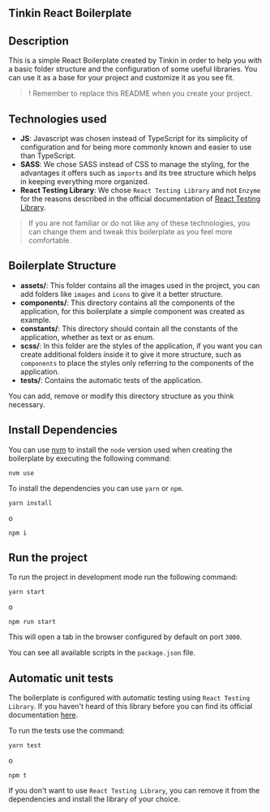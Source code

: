## Tinkin React Boilerplate 

## Description

This is a simple React Boilerplate created by Tinkin in order to help you with a basic folder structure and the configuration of some useful libraries. You can use it as a base for your project and customize it as you see fit.

>! Remember to replace this README when you create your project.

## Technologies used

* **JS**: Javascript was chosen instead of TypeScript for its simplicity of configuration and for being more commonly known and easier to use than TypeScript.
* **SASS**: We chose SASS instead of CSS to manage the styling, for the advantages it offers such as `imports` and its tree structure which helps in keeping everything more organized.
* **React Testing Library**: We chose `React Testing Library` and not `Enzyme` for the reasons described in the official documentation of [React Testing Library](https://testing-library.com/docs/react-testing-library/intro#the-problem).

> If you are not familiar or do not like any of these technologies, you can change them and tweak this boilerplate as you feel more comfortable.

## Boilerplate Structure

* **assets/**: This folder contains all the images used in the project, you can add folders like `images` and `icons` to give it a better structure.
* **components/**: This directory contains all the components of the application, for this boilerplate a simple component was created as example.
* **constants/**: This directory should contain all the constants of the application, whether as text or as enum.
* **scss/**: In this folder are the styles of the application, if you want you can create additional folders inside it to give it more structure, such as `components` to place the styles only referring to the components of the application.
* **tests/**: Contains the automatic tests of the application.

You can add, remove or modify this directory structure as you think necessary.

## Install Dependencies

You can use [nvm](https://github.com/nvm-sh/nvm) to install the `node` version used when creating the boilerplate by executing the following command:

```
nvm use
```

To install the dependencies you can use `yarn` or `npm`.

```
yarn install
```
o
```
npm i
```

## Run the project

To run the project in development mode run the following command:

```
yarn start
```
o
```
npm run start
```

This will open a tab in the browser configured by default on port `3000`.

You can see all available scripts in the `package.json` file.

## Automatic unit tests

The boilerplate is configured with automatic testing using `React Testing Library`. If you haven't heard of this library before you can find its official documentation [here](https://testing-library.com/docs/react-testing-library/intro).

To run the tests use the command:

```
yarn test
```
o
```
npm t
```

If you don't want to use `React Testing Library`, you can remove it from the dependencies and install the library of your choice.
